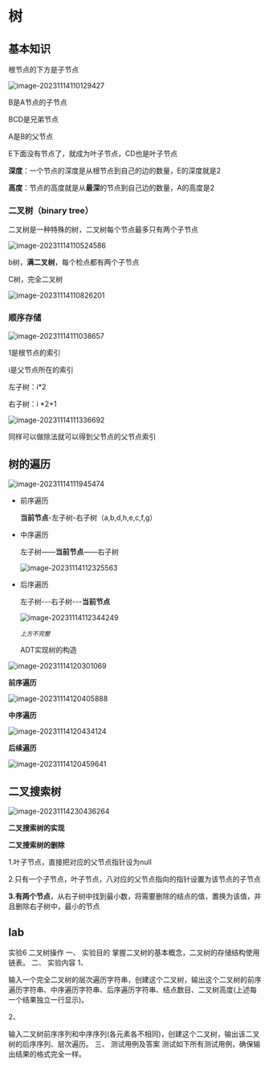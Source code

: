 # 树

## 基本知识

根节点的下方是子节点

![image-20231114110129427](D:%5CCsNote%5Cimage-20231114110129427.png)

B是A节点的子节点

BCD是兄弟节点

A是B的父节点

E下面没有节点了，就成为叶子节点，CD也是叶子节点

**深度**：一个节点的深度是从根节点到自己的边的数量，E的深度就是2

**高度**：节点的高度就是从**最深**的节点到自己边的数量，A的高度是2

### 二叉树（binary tree）

二叉树是一种特殊的树，二叉树每个节点最多只有两个子节点

![image-20231114110524586](D:%5CCsNote%5Cimage-20231114110524586.png)

b树，**满二叉树**，每个检点都有两个子节点

C树，完全二叉树

![image-20231114110826201](D:%5CCsNote%5Cimage-20231114110826201.png)

### 顺序存储

![image-20231114111038657](D:%5CCsNote%5Cimage-20231114111038657.png)

1是根节点的索引

i是父节点所在的索引 

左子树：i*2

右子树：i *2+1

![image-20231114111336692](D:%5CCsNote%5Cimage-20231114111336692.png)

同样可以做除法就可以得到父节点的父节点索引

## 树的遍历

![image-20231114111945474](D:%5CCsNote%5Cimage-20231114111945474.png)



- 前序遍历

  **当前节点**-左子树-右子树（a,b,d,h,e,c,f,g）

- 中序遍历

  左子树——**当前节点**——右子树

  ![image-20231114112325563](D:%5CCsNote%5Cimage-20231114112325563.png)

- 后序遍历

  左子树---右子树---**当前节点**

  ![image-20231114112344249](D:%5CCsNote%5Cimage-20231114112344249.png)

     *`上方不完整`*

  ADT实现树的构造

![image-20231114120301069](D:%5CCsNote%5Cimage-20231114120301069.png)

**前序遍历**

![image-20231114120405888](D:%5CCsNote%5Cimage-20231114120405888.png)

**中序遍历**

![image-20231114120434124](D:%5CCsNote%5Cimage-20231114120434124.png)

**后续遍历**

![image-20231114120459641](D:%5CCsNote%5Cimage-20231114120459641.png)

## 二叉搜索树

![image-20231114230436264](D:%5CCsNote%5Cimage-20231114230436264.png)

**二叉搜索树的实现**



**二叉搜索树的删除**

1.叶子节点，直接把对应的父节点指针设为null

2.只有一个子节点，叶子节点，八对应的父节点指向的指针设置为该节点的子节点

**3.有两个节点**，从右子树中找到最小数，将需要删除的结点的值，置换为该值，并且删除右子树中，最小的节点





## lab

实验6  二叉树操作
一、	实验目的
掌握二叉树的基本概念，二叉树的存储结构使用链表。
二、	实验内容
1、	

输入一个完全二叉树的层次遍历字符串，创建这个二叉树，输出这个二叉树的前序遍历字符串、中序遍历字符串、后序遍历字符串、结点数目、二叉树高度(上述每一个结果独立一行显示)。

2、	

输入二叉树前序序列和中序序列(各元素各不相同)，创建这个二叉树，输出该二叉树的后序序列、层次遍历。
三、	测试用例及答案
测试如下所有测试用例，确保输出结果的格式完全一样。